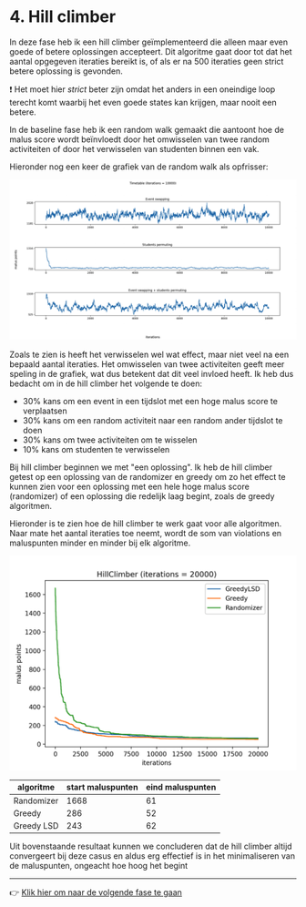 # 4. Hill climber

In deze fase heb ik een hill climber geïmplementeerd die alleen maar even goede
of betere oplossingen accepteert. Dit algoritme gaat door tot dat het aantal
opgegeven iteraties bereikt is, of als er na 500 iteraties geen strict betere
oplossing is gevonden.

:exclamation: Het moet hier *strict* beter zijn omdat het anders in een
oneindige loop terecht komt waarbij het even goede states kan krijgen, maar
nooit een betere.

In de baseline fase heb ik een random walk gemaakt die aantoont hoe de malus
score wordt beïnvloedt door het omwisselen van twee random activiteiten of door
het verwisselen van studenten binnen een vak.

Hieronder nog een keer de grafiek van de random walk als opfrisser:

![random walk with 10k iterations](../2-baseline/random-walk-plot.png)

Zoals te zien is heeft het verwisselen wel wat effect, maar niet veel na een
bepaald aantal iteraties. Het omwisselen van twee activiteiten geeft meer
speling in de grafiek, wat dus betekent dat dit veel invloed heeft. Ik heb dus
bedacht om in de hill climber het volgende te doen:
- 30% kans om een event in een tijdslot met een hoge malus score te verplaatsen
- 30% kans om een random activiteit naar een random ander tijdslot te doen
- 30% kans om twee activiteiten om te wisselen
- 10% kans om studenten te verwisselen

Bij hill climber beginnen we met "een oplossing". Ik heb de hill climber getest
op een oplossing van de randomizer en greedy om zo het effect te kunnen zien
voor een oplossing met een hele hoge malus score (randomizer) of een oplossing
die redelijk laag begint, zoals de greedy algoritmen.

Hieronder is te zien hoe de hill climber te werk gaat voor alle algoritmen. Naar
mate het aantal iteraties toe neemt, wordt de som van violations en maluspunten
minder en minder bij elk algoritme.

![hill climber plot with different algorithms as starting solution](./stats.png)

| algoritme  | start maluspunten | eind maluspunten |
| ---------- | ----------------- | ---------------- |
| Randomizer | 1668              | 61               |
| Greedy     | 286               | 52               |
| Greedy LSD | 243               | 62               |

Uit bovenstaande resultaat kunnen we concluderen dat de hill climber altijd
convergeert bij deze casus en aldus erg effectief is in het minimaliseren van de
maluspunten, ongeacht hoe hoog het begint

---

:point_right: [Klik hier om naar de volgende fase te gaan](../5-greedy-lsd/README.md)

